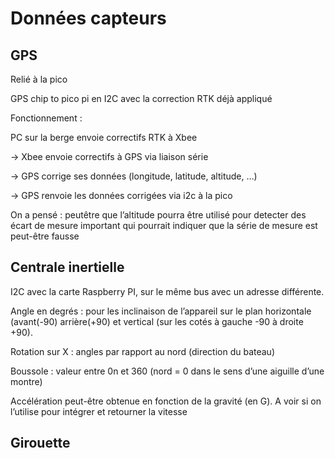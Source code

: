 # Données capteurs

## GPS

Relié à la pico

GPS chip to pico pi en I2C avec la correction RTK déjà appliqué

Fonctionnement :

PC sur la berge envoie correctifs RTK à Xbee

→ Xbee envoie correctifs à GPS via liaison série

→ GPS corrige ses données (longitude, latitude, altitude, …)

→ GPS renvoie les données corrigées via i2c à la pico

On a pensé : peutêtre que l’altitude pourra être utilisé pour detecter des écart de mesure important qui pourrait indiquer que la série de mesure est peut-être fausse

## Centrale inertielle

I2C avec la carte Raspberry PI, sur le même bus avec un adresse différente.

Angle en degrés : pour les inclinaison de l’appareil sur le plan horizontale (avant(-90) arrière(+90) et vertical (sur les cotés à gauche -90 à droite +90). 

Rotation sur X : angles par rapport au nord (direction du bateau) 

Boussole : valeur entre 0n et 360 (nord = 0 dans le sens d’une aiguille d’une montre)

Accélération peut-être obtenue en fonction de la gravité (en G). A voir si on l’utilise pour intégrer et retourner la vitesse

## Girouette
